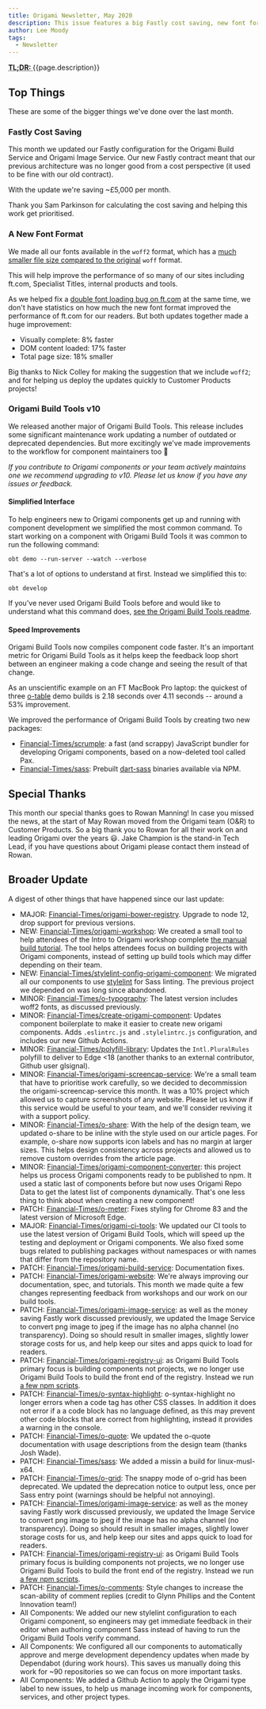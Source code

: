 ```yaml
---
title: Origami Newsletter, May 2020
description: This issue features a big Fastly cost saving, new font formats, and a major release of Origami Build Tools.
author: Lee Moody
tags:
  - Newsletter
---
```


<abbr title="Too long; didn't read">
	<strong>
	TL;DR:
	</strong>
</abbr> {{page.description}}

## Top Things

These are some of the bigger things we've done over the last month.

### Fastly Cost Saving

This month we updated our Fastly configuration for the Origami Build Service and Origami Image Service. Our new Fastly contract meant that our previous architecture was no longer good from a cost perspective (it used to be fine with our old contract).

With the update we're saving ~£5,000 per month.

Thank you Sam Parkinson for calculating the cost saving and helping this work get prioritised.

### A New Font Format

We made all our fonts available in the `woff2` format, which has a [much smaller file size compared to the original](https://github.com/Financial-Times/o-fonts-assets/pull/19#issue-422025287) `woff` format.

This will help improve the performance of so many of our sites including ft.com, Specialist Titles, internal products and tools.

As we helped fix a [double font loading bug on ft.com](https://github.com/Financial-Times/dotcom-page-kit/pull/826) at the same time, we don't have statistics on how much the new font format improved the performance of ft.com for our readers. But both updates together made a huge improvement:

- Visually complete: 8% faster
- DOM content loaded: 17% faster
- Total page size: 18% smaller

Big thanks to Nick Colley for making the suggestion that we include `woff2`; and for helping us deploy the updates quickly to Customer Products projects!

### Origami Build Tools v10

We released another major of Origami Build Tools. This release includes some significant maintenance work updating a number of outdated or deprecated dependencies. But more excitingly we've made improvements to the workflow for component maintainers too 🎉

_If you contribute to Origami components or your team actively maintains one we recommend upgrading to v10. Please let us know if you have any issues or feedback._

#### Simplified Interface

To help engineers new to Origami components get up and running with component development we simplified the most common command. To start working on a component with Origami Build Tools it was common to run the following command:

```
obt demo --run-server --watch --verbose
```

That's a lot of options to understand at first. Instead we simplified this to:

```
obt develop
```

If you've never used Origami Build Tools before and would like to understand what this command does, [see the Origami Build Tools readme](https://github.com/Financial-Times/origami-build-tools#usage).

#### Speed Improvements

Origami Build Tools now compiles component code faster. It's an important metric for Origami Build Tools as it helps keep the feedback loop short between an engineer making a code change and seeing the result of that change.

As an unscientific example on an FT MacBook Pro laptop: the quickest of three [o-table](https://github.com/Financial-Times/o-table) demo builds is 2.18 seconds over 4.11 seconds -- around a 53% improvement.

We improved the performance of Origami Build Tools by creating two new packages:
- [Financial-Times/scrumple](https://github.com/Financial-Times/scrumple#scrumple): a fast (and scrappy) JavaScript bundler for developing Origami components, based on a now-deleted tool called Pax.
- [Financial-Times/sass](https://github.com/Financial-Times/sass): Prebuilt [dart-sass](https://github.com/sass/dart-sass) binaries available via NPM.

## Special Thanks

This month our special thanks goes to Rowan Manning! In case you missed the news, at the start of May Rowan moved from the Origami team (O&R) to Customer Products. So a big thank you to Rowan for all their work on and leading Origami over the years 😃. Jake Champion is the stand-in Tech Lead, if you have questions about Origami please contact them instead of Rowan.

## Broader Update

A digest of other things that have happened since our last update:

- MAJOR: [Financial-Times/origami-bower-registry](https://github.com/Financial-Times/origami-bower-registry). Upgrade to node 12, drop support for previous versions.
- NEW: [Financial-Times/origami-workshop](https://github.com/Financial-Times/origami-workshop): We created a small tool to help attendees of the Intro to Origami workshop complete [the manual build tutorial](https://origami.ft.com/docs/tutorials/manual-build/). The tool helps attendees focus on building projects with Origami components, instead of setting up build tools which may differ depending on their team.
- NEW: [Financial-Times/stylelint-config-origami-component](https://github.com/Financial-Times/stylelint-config-origami-component): We migrated all our components to use [stylelint](https://stylelint.io) for Sass linting. The previous project we depended on was long since abandoned.
- MINOR: [Financial-Times/o-typography](https://github.com/Financial-Times/o-typography): The latest version includes woff2 fonts, as discussed previously.
- MINOR: [Financial-Times/create-origami-component](https://github.com/Financial-Times/create-origami-component): Updates component boilerplate to make it easier to create new origami components. Adds `.eslintrc.js` and `.stylelintrc.js` configuration, and includes our new Github Actions.
- MINOR: [Financial-Times/polyfill-library](https://github.com/Financial-Times/polyfill-library): Updates the `Intl.PluralRules` polyfill to deliver to Edge <18 (another thanks to an external contributor, Github user glsignal).
- MINOR: [Financial-Times/origami-screencap-service](https://github.com/Financial-Times/origami-screencap-service): We're a small team that have to prioritise work carefully, so we decided to decommission the origami-screencap-service this month. It was a 10% project which allowed us to capture screenshots of any website. Please let us know if this service would be useful to your team, and we'll consider reviving it with a support policy.
- MINOR: [Financial-Times/o-share](https://github.com/Financial-Times/o-share): With the help of the design team, we updated o-share to be inline with the style used on our article pages. For example, o-share now supports icon labels and has no margin at larger sizes. This helps design consistency across projects and allowed us to remove custom overrides from the article page.
- MINOR: [Financial-Times/origami-component-converter](https://github.com/Financial-Times/origami-component-converter): this project helps us process Origami components ready to be published to npm. It used a static last of components before but now uses Origami Repo Data to get the latest list of components dynamically. That's one less thing to think about when creating a new component!
- PATCH: [Financial-Times/o-meter](https://github.com/Financial-Times/o-meter): Fixes styling for Chrome 83 and the latest version of Microsoft Edge.
- MAJOR: [Financial-Times/origami-ci-tools](https://github.com/Financial-Times/origami-ci-tools): We updated our CI tools to use the latest version of Origami Build Tools, which will speed up the testing and deployment or Origami components. We also fixed some bugs related to publishing packages without namespaces or with names that differ from the repository name.
- PATCH: [Financial-Times/origami-build-service](https://github.com/Financial-Times/origami-build-service): Documentation fixes.
- PATCH: [Financial-Times/origami-website](https://github.com/Financial-Times/origami-website): We're always improving our documentation, spec, and tutorials. This month we made quite a few changes representing feedback from workshops and our work on our build tools.
- PATCH: [Financial-Times/origami-image-service](https://github.com/Financial-Times/origami-image-service): as well as the money saving Fastly work discussed previously, we updated the Image Service to convert png image to jpeg if the image has no alpha channel (no transparency). Doing so should result in smaller images, slightly lower storage costs for us, and help keep our sites and apps quick to load for readers.
- PATCH: [Financial-Times/origami-registry-ui](https://github.com/Financial-Times/origami-registry-ui): as Origami Build Tools primary focus is building components not projects, we no longer use Origami Build Tools to build the front end of the registry. Instead we run [a few npm scripts](https://github.com/Financial-Times/origami-registry-ui/blob/c24c85a146ecec9acf4c3fd4b121a5badd0ba034/package.json#L27).
- PATCH: [Financial-Times/o-syntax-highlight](https://github.com/Financial-Times/o-syntax-highlight): o-syntax-highlight no longer errors when a code tag has other CSS classes. In addition it does not error if a a code block has no language defined, as this may prevent other code blocks that are correct from highlighting, instead it provides a warning in the console.
- PATCH: [Financial-Times/o-quote](https://github.com/Financial-Times/o-quote): We updated the o-quote documentation with usage descriptions from the design team (thanks Josh Wade).
- PATCH: [Financial-Times/sass](https://github.com/Financial-Times/sass): We added a missin a build for linux-musl-x64.
- PATCH: [Financial-Times/o-grid](https://github.com/Financial-Times/o-grid): The snappy mode of o-grid has been deprecated. We updated the deprecation notice to output less, once per Sass entry point (warnings should be helpful not annoying).
- PATCH: [Financial-Times/origami-image-service](https://github.com/Financial-Times/origami-image-service): as well as the money saving Fastly work discussed previously, we updated the Image Service to convert png image to jpeg if the image has no alpha channel (no transparency). Doing so should result in smaller images, slightly lower storage costs for us, and help keep our sites and apps quick to load for readers.
- PATCH: [Financial-Times/origami-registry-ui](https://github.com/Financial-Times/origami-registry-ui): as Origami Build Tools primary focus is building components not projects, we no longer use Origami Build Tools to build the front end of the registry. Instead we run [a few npm scripts](https://github.com/Financial-Times/origami-registry-ui/blob/c24c85a146ecec9acf4c3fd4b121a5badd0ba034/package.json#L27).
- PATCH: [Financial-Times/o-comments](https://github.com/Financial-Times/o-comments): Style changes to increase the scan-ability of comment replies (credit to Glynn Phillips and the Content Innovation team!)
- All Components: We added our new stylelint configuration to each Origami component, so engineers may get immediate feedback in their editor when authoring component Sass instead of having to run the Origami Build Tools verify command.
- All Components: We configured all our components to automatically approve and merge development dependency updates when made by Dependabot (during work hours). This saves us manually doing this work for ~90 repositories so we can focus on more important tasks.
- All Components: We added a Github Action to apply the Origami type label to new issues, to help us manage incoming work for components, services, and other project types.
